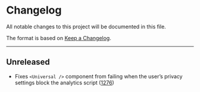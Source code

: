 # Changelog

All notable changes to this project will be documented in this file.

The format is based on [Keep a Changelog](http://keepachangelog.com/en/1.0.0/).

---

## Unreleased

- Fixes `<Universal />` component from failing when the user’s privacy settings block the analytics script ([1276](https://github.com/Shopify/quilt/pull/1276))
